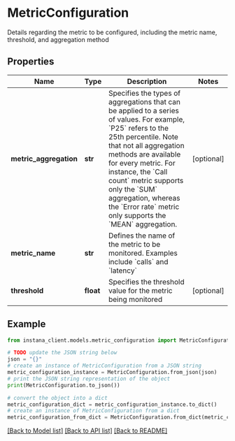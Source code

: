 # MetricConfiguration

Details regarding the metric to be configured, including the metric name, threshold, and aggregation method

## Properties

Name | Type | Description | Notes
------------ | ------------- | ------------- | -------------
**metric_aggregation** | **str** | Specifies the types of aggregations that can be applied to a series of values. For example, &#x60;P25&#x60; refers to the 25th percentile. Note that not all aggregation methods are available for every metric. For instance, the &#x60;Call count&#x60; metric supports only the &#x60;SUM&#x60; aggregation, whereas the &#x60;Error rate&#x60; metric only supports the &#x60;MEAN&#x60; aggregation.  | [optional] 
**metric_name** | **str** | Defines the name of the metric to be monitored. Examples include &#x60;calls&#x60; and &#x60;latency&#x60; | 
**threshold** | **float** | Specifies the threshold value for the metric being monitored | [optional] 

## Example

```python
from instana_client.models.metric_configuration import MetricConfiguration

# TODO update the JSON string below
json = "{}"
# create an instance of MetricConfiguration from a JSON string
metric_configuration_instance = MetricConfiguration.from_json(json)
# print the JSON string representation of the object
print(MetricConfiguration.to_json())

# convert the object into a dict
metric_configuration_dict = metric_configuration_instance.to_dict()
# create an instance of MetricConfiguration from a dict
metric_configuration_from_dict = MetricConfiguration.from_dict(metric_configuration_dict)
```
[[Back to Model list]](../README.md#documentation-for-models) [[Back to API list]](../README.md#documentation-for-api-endpoints) [[Back to README]](../README.md)



